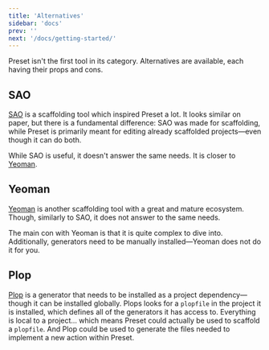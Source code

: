 ```yaml
---
title: 'Alternatives'
sidebar: 'docs'
prev: ''
next: '/docs/getting-started/'
---
```


Preset isn't the first tool in its category. Alternatives are available, each having their props and cons.

## SAO

[SAO](https://github.com/saojs/sao) is a scaffolding tool which inspired Preset a lot. It looks similar on paper, but there is a fundamental difference: SAO was made for scaffolding, while Preset is primarily meant for editing already scaffolded projects—even though it can do both.

While SAO is useful, it doesn't answer the same needs. It is closer to [Yeoman](http://yeoman.io/).

## Yeoman

[Yeoman](http://yeoman.io/) is another scaffolding tool with a great and mature ecosystem. Though, similarly to SAO, it does not answer to the same needs.

The main con with Yeoman is that it is quite complex to dive into. Additionally, generators need to be manually installed—Yeoman does not do it for you.

## Plop

[Plop](https://github.com/plopjs/plop) is a generator that needs to be installed as a project dependency—though it can be installed globally. Plops looks for a `plopfile` in the project it is installed, which defines all of the generators it has access to. Everything is local to a project... which means Preset could actually be used to scaffold a `plopfile`. And Plop could be used to generate the files needed to implement a new action within Preset.

